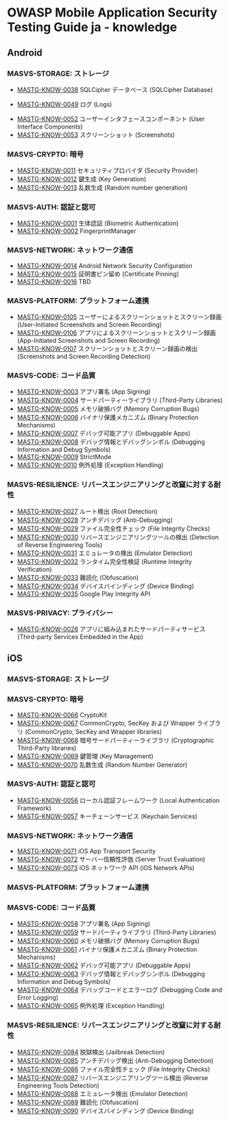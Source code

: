 # OWASP Mobile Application Security Testing Guide ja - knowledge

## Android

### MASVS-STORAGE: ストレージ

<!--
- [MASTG-KNOW-0036](knowledge/android/MASVS-STORAGE/MASTG-KNOW-0036.md) 共有プリファレンス (Shared Preferences)
- [MASTG-KNOW-0037](knowledge/android/MASVS-STORAGE/MASTG-KNOW-0037.md) SQLite データベース (SQLite Database)
-->
- [MASTG-KNOW-0038](knowledge/android/MASVS-STORAGE/MASTG-KNOW-0038.md) SQLCipher データベース (SQLCipher Database)
<!--
- [MASTG-KNOW-0039](knowledge/android/MASVS-STORAGE/MASTG-KNOW-0039.md) Firebase リアルタイムデータベース (Firebase Real-time Databases)
- [MASTG-KNOW-0040](knowledge/android/MASVS-STORAGE/MASTG-KNOW-0040.md) Realm データベース (Realm Databases)
- [MASTG-KNOW-0041](knowledge/android/MASVS-STORAGE/MASTG-KNOW-0041.md) 内部ストレージ (Internal Storage)
- [MASTG-KNOW-0042](knowledge/android/MASVS-STORAGE/MASTG-KNOW-0042.md) 外部ストレージ (External Storage)
- [MASTG-KNOW-0043](knowledge/android/MASVS-STORAGE/MASTG-KNOW-0043.md) Android キーストア (Android KeyStore)
- [MASTG-KNOW-0044](knowledge/android/MASVS-STORAGE/MASTG-KNOW-0044.md) 鍵構成証明 (Key Attestation)
- [MASTG-KNOW-0045](knowledge/android/MASVS-STORAGE/MASTG-KNOW-0045.md) キーストアへの安全な鍵のインポート (Secure Key Import into Keystore)
- [MASTG-KNOW-0046](knowledge/android/MASVS-STORAGE/MASTG-KNOW-0046.md) BouncyCastle キーストア (BouncyCastle KeyStore)
- [MASTG-KNOW-0047](knowledge/android/MASVS-STORAGE/MASTG-KNOW-0047.md) 暗号鍵の保管 (Cryptographic Key Storage)
- [MASTG-KNOW-0048](knowledge/android/MASVS-STORAGE/MASTG-KNOW-0048.md) キーチェーン (KeyChain)
-->
- [MASTG-KNOW-0049](knowledge/android/MASVS-STORAGE/MASTG-KNOW-0049.md) ログ (Logs)
<!--
- [MASTG-KNOW-0050](knowledge/android/MASVS-STORAGE/MASTG-KNOW-0050.md) バックアップ (Backups)
- [MASTG-KNOW-0051](knowledge/android/MASVS-STORAGE/MASTG-KNOW-0051.md) プロセスメモリ (Process Memory)
-->
- [MASTG-KNOW-0052](knowledge/android/MASVS-STORAGE/MASTG-KNOW-0052.md) ユーザーインタフェースコンポーネント (User Interface Components)
- [MASTG-KNOW-0053](knowledge/android/MASVS-STORAGE/MASTG-KNOW-0053.md) スクリーンショット (Screenshots)
<!--
- [MASTG-KNOW-0054](knowledge/android/MASVS-STORAGE/MASTG-KNOW-0054.md) アプリ通知 (App Notifications)
- [MASTG-KNOW-0055](knowledge/android/MASVS-STORAGE/MASTG-KNOW-0055.md) キーボードキャッシュ (Keyboard Cache)
-->

### MASVS-CRYPTO: 暗号

- [MASTG-KNOW-0011](knowledge/android/MASVS-CRYPTO/MASTG-KNOW-0011.md) セキュリティプロバイダ (Security Provider)
- [MASTG-KNOW-0012](knowledge/android/MASVS-CRYPTO/MASTG-KNOW-0012.md) 鍵生成 (Key Generation)
- [MASTG-KNOW-0013](knowledge/android/MASVS-CRYPTO/MASTG-KNOW-0013.md) 乱数生成 (Random number generation)

### MASVS-AUTH: 認証と認可

- [MASTG-KNOW-0001](knowledge/android/MASVS-AUTH/MASTG-KNOW-0001.md) 生体認証 (Biometric Authentication)
- [MASTG-KNOW-0002](knowledge/android/MASVS-AUTH/MASTG-KNOW-0002.md) FingerprintManager

### MASVS-NETWORK: ネットワーク通信

- [MASTG-KNOW-0014](knowledge/android/MASVS-NETWORK/MASTG-KNOW-0014.md) Android Network Security Configuration
- [MASTG-KNOW-0015](knowledge/android/MASVS-NETWORK/MASTG-KNOW-0015.md) 証明書ピン留め (Certificate Pinning)
- [MASTG-KNOW-0016](knowledge/android/MASVS-NETWORK/MASTG-KNOW-0016.md) TBD

### MASVS-PLATFORM: プラットフォーム連携

<!--
- [MASTG-KNOW-0017](knowledge/android/MASVS-PLATFORM/MASTG-KNOW-0017.md) アプリパーミッション (App Permissions)
- [MASTG-KNOW-0018](knowledge/android/MASVS-PLATFORM/MASTG-KNOW-0018.md) WebView (WebViews)
- [MASTG-KNOW-0019](knowledge/android/MASVS-PLATFORM/MASTG-KNOW-0019.md) ディープリンク (Deep Links)
- [MASTG-KNOW-0020](knowledge/android/MASVS-PLATFORM/MASTG-KNOW-0020.md) プロセス間通信 (IPC) メカニズム (Inter-Process Communication (IPC) Mechanisms)
- [MASTG-KNOW-0021](knowledge/android/MASVS-PLATFORM/MASTG-KNOW-0021.md) オブジェクトシリアライゼーション (Object Serialization)
- [MASTG-KNOW-0022](knowledge/android/MASVS-PLATFORM/MASTG-KNOW-0022.md) オーバーレイ攻撃 (Overlay Attacks)
- [MASTG-KNOW-0023](knowledge/android/MASVS-PLATFORM/MASTG-KNOW-0023.md) 強制アップデート (Enforced Updating)
- [MASTG-KNOW-0024](knowledge/android/MASVS-PLATFORM/MASTG-KNOW-0024.md) ペンディングインテント (Pending Intents)
- [MASTG-KNOW-0025](knowledge/android/MASVS-PLATFORM/MASTG-KNOW-0025.md) 暗黙的インテント (Implicit Intents)
-->
- [MASTG-KNOW-0105](knowledge/android/MASVS-PLATFORM/MASTG-KNOW-0105.md) ユーザーによるスクリーンショットとスクリーン録画 (User-Initiated Screenshots and Screen Recording)
- [MASTG-KNOW-0106](knowledge/android/MASVS-PLATFORM/MASTG-KNOW-0106.md) アプリによるスクリーンショットとスクリーン録画 (App-Initiated Screenshots and Screen Recording)
- [MASTG-KNOW-0107](knowledge/android/MASVS-PLATFORM/MASTG-KNOW-0107.md) スクリーンショットとスクリーン録画の検出 (Screenshots and Screen Recording Detection)

### MASVS-CODE: コード品質

- [MASTG-KNOW-0003](knowledge/android/MASVS-CODE/MASTG-KNOW-0003.md) アプリ署名 (App Signing)
- [MASTG-KNOW-0004](knowledge/android/MASVS-CODE/MASTG-KNOW-0004.md) サードパーティーライブラリ (Third-Party Libraries)
- [MASTG-KNOW-0005](knowledge/android/MASVS-CODE/MASTG-KNOW-0005.md) メモリ破損バグ (Memory Corruption Bugs)
- [MASTG-KNOW-0006](knowledge/android/MASVS-CODE/MASTG-KNOW-0006.md) バイナリ保護メカニズム (Binary Protection Mechanisms)
- [MASTG-KNOW-0007](knowledge/android/MASVS-CODE/MASTG-KNOW-0007.md) デバッグ可能アプリ (Debuggable Apps)
- [MASTG-KNOW-0008](knowledge/android/MASVS-CODE/MASTG-KNOW-0008.md) デバッグ情報とデバッグシンボル (Debugging Information and Debug Symbols)
- [MASTG-KNOW-0009](knowledge/android/MASVS-CODE/MASTG-KNOW-0009.md) StrictMode
- [MASTG-KNOW-0010](knowledge/android/MASVS-CODE/MASTG-KNOW-0010.md) 例外処理 (Exception Handling)

### MASVS-RESILIENCE: リバースエンジニアリングと改竄に対する耐性

- [MASTG-KNOW-0027](knowledge/android/MASVS-RESILIENCE/MASTG-KNOW-0027.md) ルート検出 (Root Detection)
- [MASTG-KNOW-0028](knowledge/android/MASVS-RESILIENCE/MASTG-KNOW-0028.md) アンチデバッグ (Anti-Debugging)
- [MASTG-KNOW-0029](knowledge/android/MASVS-RESILIENCE/MASTG-KNOW-0029.md) ファイル完全性チェック (File Integrity Checks)
- [MASTG-KNOW-0030](knowledge/android/MASVS-RESILIENCE/MASTG-KNOW-0030.md) リバースエンジニアリングツールの検出 (Detection of Reverse Engineering Tools)
- [MASTG-KNOW-0031](knowledge/android/MASVS-RESILIENCE/MASTG-KNOW-0031.md) エミュレータの検出 (Emulator Detection)
- [MASTG-KNOW-0032](knowledge/android/MASVS-RESILIENCE/MASTG-KNOW-0032.md) ランタイム完全性検証 (Runtime Integrity Verification)
- [MASTG-KNOW-0033](knowledge/android/MASVS-RESILIENCE/MASTG-KNOW-0033.md) 難読化 (Obfuscation)
- [MASTG-KNOW-0034](knowledge/android/MASVS-RESILIENCE/MASTG-KNOW-0034.md) デバイスバインディング (Device Binding)
- [MASTG-KNOW-0035](knowledge/android/MASVS-RESILIENCE/MASTG-KNOW-0035.md) Google Play Integrity API

### MASVS-PRIVACY: プライバシー

- [MASTG-KNOW-0026](knowledge/android/MASVS-PRIVACY/MASTG-KNOW-0026.md) アプリに組み込まれたサードパーティサービス (Third-party Services Embedded in the App)

## iOS

### MASVS-STORAGE: ストレージ

<!--
- [MASTG-KNOW-0091](knowledge/ios/MASVS-STORAGE/MASTG-KNOW-0091.md) ファイルシステム API (File System APIs)
- [MASTG-KNOW-0092](knowledge/ios/MASVS-STORAGE/MASTG-KNOW-0092.md) バイナリデータストレージ (Binary Data Storage)
- [MASTG-KNOW-0093](knowledge/ios/MASVS-STORAGE/MASTG-KNOW-0093.md) UserDefaults
- [MASTG-KNOW-0094](knowledge/ios/MASVS-STORAGE/MASTG-KNOW-0094.md) CoreData
- [MASTG-KNOW-0095](knowledge/ios/MASVS-STORAGE/MASTG-KNOW-0095.md) Firebase リアルタイムデータベース (Firebase Real-time Databases)
- [MASTG-KNOW-0096](knowledge/ios/MASVS-STORAGE/MASTG-KNOW-0096.md) Realm データベース (Realm Databases)
- [MASTG-KNOW-0097](knowledge/ios/MASVS-STORAGE/MASTG-KNOW-0097.md) その他のサードパーティデータベース (Other Third-Party Databases)
- [MASTG-KNOW-0098](knowledge/ios/MASVS-STORAGE/MASTG-KNOW-0098.md) ユーザーインタフェースコンポーネント (User Interface Components)
- [MASTG-KNOW-0099](knowledge/ios/MASVS-STORAGE/MASTG-KNOW-0099.md) スクリーンショット (Screenshots)
- [MASTG-KNOW-0100](knowledge/ios/MASVS-STORAGE/MASTG-KNOW-0100.md) キーボードキャッシュ (Keyboard Cache)
- [MASTG-KNOW-0101](knowledge/ios/MASVS-STORAGE/MASTG-KNOW-0101.md) ログ (Logs)
- [MASTG-KNOW-0102](knowledge/ios/MASVS-STORAGE/MASTG-KNOW-0102.md) バックアップ (Backups)
- [MASTG-KNOW-0103](knowledge/ios/MASVS-STORAGE/MASTG-KNOW-0103.md) プロセスメモリ (Process Memory)
- [MASTG-KNOW-0104](knowledge/ios/MASVS-STORAGE/MASTG-KNOW-0104.md) プロセス間通信 (IPC) メカニズム (Inter-Process Communication (IPC) Mechanisms)
-->

### MASVS-CRYPTO: 暗号

- [MASTG-KNOW-0066](knowledge/ios/MASVS-CRYPTO/MASTG-KNOW-0066.md) CryptoKit
- [MASTG-KNOW-0067](knowledge/ios/MASVS-CRYPTO/MASTG-KNOW-0067.md) CommonCrypto, SecKey および Wrapper ライブラリ (CommonCrypto, SecKey and Wrapper libraries)
- [MASTG-KNOW-0068](knowledge/ios/MASVS-CRYPTO/MASTG-KNOW-0068.md) 暗号サードパーティーライブラリ (Cryptographic Third-Party libraries)
- [MASTG-KNOW-0069](knowledge/ios/MASVS-CRYPTO/MASTG-KNOW-0069.md) 鍵管理 (Key Management)
- [MASTG-KNOW-0070](knowledge/ios/MASVS-CRYPTO/MASTG-KNOW-0070.md) 乱数生成 (Random Number Generator)

### MASVS-AUTH: 認証と認可

- [MASTG-KNOW-0056](knowledge/ios/MASVS-AUTH/MASTG-KNOW-0056.md) ローカル認証フレームワーク (Local Authentication Framework)
- [MASTG-KNOW-0057](knowledge/ios/MASVS-AUTH/MASTG-KNOW-0057.md) キーチェーンサービス (Keychain Services)

### MASVS-NETWORK: ネットワーク通信

- [MASTG-KNOW-0071](knowledge/ios/MASVS-NETWORK/MASTG-KNOW-0071.md) iOS App Transport Security
- [MASTG-KNOW-0072](knowledge/ios/MASVS-NETWORK/MASTG-KNOW-0072.md) サーバー信頼性評価 (Server Trust Evaluation)
- [MASTG-KNOW-0073](knowledge/ios/MASVS-NETWORK/MASTG-KNOW-0073.md) iOS ネットワーク API (iOS Network APIs)

### MASVS-PLATFORM: プラットフォーム連携

<!--
- [MASTG-KNOW-0074](knowledge/ios/MASVS-PLATFORM/MASTG-KNOW-0074.md) 強制アップデート (Enforced Updating)
- [MASTG-KNOW-0075](knowledge/ios/MASVS-PLATFORM/MASTG-KNOW-0075.md) オブジェクトシリアライゼーション (Object Serialization)
- [MASTG-KNOW-0076](knowledge/ios/MASVS-PLATFORM/MASTG-KNOW-0076.md) WebView (WebViews)
- [MASTG-KNOW-0077](knowledge/ios/MASVS-PLATFORM/MASTG-KNOW-0077.md) アプリパーミッション (App Permissions)
- [MASTG-KNOW-0078](knowledge/ios/MASVS-PLATFORM/MASTG-KNOW-0078.md) プロセス間通信 (IPC) (Inter-Process Communication (IPC))
- [MASTG-KNOW-0079](knowledge/ios/MASVS-PLATFORM/MASTG-KNOW-0079.md) カスタム URL スキーム (Custom URL Schemes)
- [MASTG-KNOW-0080](knowledge/ios/MASVS-PLATFORM/MASTG-KNOW-0080.md) ユニバーサルリンク (Universal Links)
- [MASTG-KNOW-0081](knowledge/ios/MASVS-PLATFORM/MASTG-KNOW-0081.md) UIActivity 共有 (UIActivity Sharing)
- [MASTG-KNOW-0082](knowledge/ios/MASVS-PLATFORM/MASTG-KNOW-0082.md) App Extension (App extensions)
- [MASTG-KNOW-0083](knowledge/ios/MASVS-PLATFORM/MASTG-KNOW-0083.md) ペーストボード (Pasteboard)
-->

### MASVS-CODE: コード品質

- [MASTG-KNOW-0058](knowledge/ios/MASVS-CODE/MASTG-KNOW-0058.md) アプリ署名 (App Signing)
- [MASTG-KNOW-0059](knowledge/ios/MASVS-CODE/MASTG-KNOW-0059.md) サードパーティライブラリ (Third-Party Libraries)
- [MASTG-KNOW-0060](knowledge/ios/MASVS-CODE/MASTG-KNOW-0060.md) メモリ破損バグ (Memory Corruption Bugs)
- [MASTG-KNOW-0061](knowledge/ios/MASVS-CODE/MASTG-KNOW-0061.md) バイナリ保護メカニズム (Binary Protection Mechanisms)
- [MASTG-KNOW-0062](knowledge/ios/MASVS-CODE/MASTG-KNOW-0062.md) デバッグ可能アプリ (Debuggable Apps)
- [MASTG-KNOW-0063](knowledge/ios/MASVS-CODE/MASTG-KNOW-0063.md) デバッグ情報とデバッグシンボル (Debugging Information and Debug Symbols)
- [MASTG-KNOW-0064](knowledge/ios/MASVS-CODE/MASTG-KNOW-0064.md) デバッグコードとエラーログ (Debugging Code and Error Logging)
- [MASTG-KNOW-0065](knowledge/ios/MASVS-CODE/MASTG-KNOW-0065.md) 例外処理 (Exception Handling)

### MASVS-RESILIENCE: リバースエンジニアリングと改竄に対する耐性

- [MASTG-KNOW-0084](knowledge/ios/MASVS-RESILIENCE/MASTG-KNOW-0084.md) 脱獄検出 (Jailbreak Detection)
- [MASTG-KNOW-0085](knowledge/ios/MASVS-RESILIENCE/MASTG-KNOW-0085.md) アンチデバッグ検出 (Anti-Debugging Detection)
- [MASTG-KNOW-0086](knowledge/ios/MASVS-RESILIENCE/MASTG-KNOW-0086.md) ファイル完全性チェック (File Integrity Checks)
- [MASTG-KNOW-0087](knowledge/ios/MASVS-RESILIENCE/MASTG-KNOW-0087.md) リバースエンジニアリングツール検出 (Reverse Engineering Tools Detection)
- [MASTG-KNOW-0088](knowledge/ios/MASVS-RESILIENCE/MASTG-KNOW-0088.md) エミュレータ検出 (Emulator Detection)
- [MASTG-KNOW-0089](knowledge/ios/MASVS-RESILIENCE/MASTG-KNOW-0089.md) 難読化 (Obfuscation)
- [MASTG-KNOW-0090](knowledge/ios/MASVS-RESILIENCE/MASTG-KNOW-0090.md) デバイスバインディング (Device Binding)
